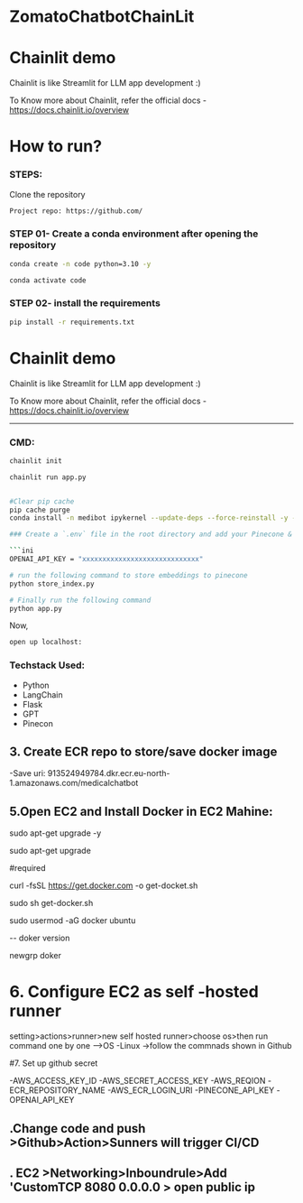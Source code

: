 # ZomatoChatbotChainLit

# Chainlit demo

Chainlit is like Streamlit for LLM app development :)

To Know more about Chainlit, refer the official docs - https://docs.chainlit.io/overview



# How to run?
### STEPS:

Clone the repository

```bash
Project repo: https://github.com/
```
### STEP 01- Create a conda environment after opening the repository

```bash
conda create -n code python=3.10 -y
```

```bash
conda activate code
```


### STEP 02- install the requirements
```bash
pip install -r requirements.txt
```


# Chainlit demo

Chainlit is like Streamlit for LLM app development :)

To Know more about Chainlit, refer the official docs - https://docs.chainlit.io/overview



---


### CMD:

```bash
chainlit init
```

```bash
chainlit run app.py


#Clear pip cache
pip cache purge
conda install -n medibot ipykernel --update-deps --force-reinstall -y -q

### Create a `.env` file in the root directory and add your Pinecone & openai credentials as follows:

```ini
OPENAI_API_KEY = "xxxxxxxxxxxxxxxxxxxxxxxxxxxxx"
```


```bash
# run the following command to store embeddings to pinecone
python store_index.py
```

```bash
# Finally run the following command
python app.py
```

Now,
```bash
open up localhost:
```


### Techstack Used:

- Python
- LangChain
- Flask
- GPT
- Pinecon


## 3. Create ECR repo  to store/save docker image
-Save uri: 913524949784.dkr.ecr.eu-north-1.amazonaws.com/medicalchatbot
## 5.Open EC2 and Install Docker in EC2 Mahine:

  sudo apt-get upgrade -y
  
  sudo apt-get upgrade
  
 #required

  curl -fsSL https://get.docker.com -o get-docket.sh
  
  sudo sh get-docker.sh
  
  sudo usermod -aG docker ubuntu
  
  -- doker version
  
  newgrp doker
  
  # 6. Configure EC2 as self -hosted runner 
  setting>actions>runner>new self hosted runner>choose os>then run command  one by one -->OS -Linux ->follow the commnads shown in Github

  #7. Set up github secret

  -AWS_ACCESS_KEY_ID
  -AWS_SECRET_ACCESS_KEY
  -AWS_REQION
  -ECR_REPOSITORY_NAME
  -AWS_ECR_LOGIN_URI
  -PINECONE_API_KEY
  -OPENAI_API_KEY

## .Change code and push >Github>Action>Sunners will trigger CI/CD
  ## . EC2 >Networking>Inboundrule>Add 'CustomTCP 8080 0.0.0.0 > open public ip


